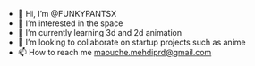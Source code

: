 - 👋 Hi, I’m @FUNKYPANTSX
- 👀 I’m interested in the space
- 🌱 I’m currently learning 3d and 2d animation
- 💞️ I’m looking to collaborate on startup projects such as anime
- 📫 How to reach me maouche.mehdiprd@gmail.com

<!---
FUNKYPANTSX/FUNKYPANTSX is a ✨ special ✨ repository because its `README.md` (this file) appears on your GitHub profile.
You can click the Preview link to take a look at your changes.
--->
